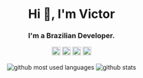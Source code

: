 <h1 align="center">Hi 👋, I'm Victor</h1>
<h3 align="center">I'm a Brazilian Developer.</h3>

<p align="center">
   <code><img title="TypeScript" alt="TypeScript" width="20" src="https://github.com/caioreix/devicon/blob/master/icons/typescript/typescript-original.svg"></code>
  <code><img title="Javascript" alt="Javascript" width="20" src="https://github.com/caioreix/devicon/blob/master/icons/javascript/javascript-original.svg"></code>
  <code><img title="Python" alt="Python" width="20" src="https://github.com/caioreix/devicon/blob/master/icons/python/python-original.svg"></code>
  <code><img title="Golang" alt="Golang" width="20" src="https://github.com/caioreix/devicon/blob/master/icons/go/go-original.svg"></code>
</p>

<p align="center">
<image align="center" alt="github most used languages" src="https://github-readme-stats.vercel.app/api/top-langs/?username=VictorPerigo&layout=compact&langs_count=8"/>
<image align="center" alt="github stats" src="https://github-readme-stats.vercel.app/api?username=VictorPerigo&show_icons=true"/>
</p>
